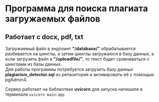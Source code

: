 # Программа для поиска плагиата загружаемых файлов
## Работает с docx, pdf, txt
Загружаемый файл в эндпоинт **"/database/"** обрабатывается разбивается на шинглы, а затем шинглы загружаюся в базу данных, а если загрузить файл в **"/uploadfile/"**, то текст будет сравниваться с шинглами из базы данных.  
Для работы программы потребуется загрузить базу данных **plagiarism_detector.sql** из репазитория и активировать её с помощью pgAdmin4.  

Сервер работает на библиотеке **uvicorn** для запуска напишите в терминале `uvicorn main:app`
